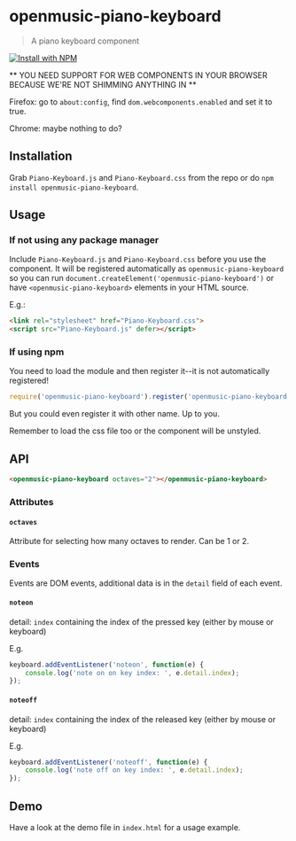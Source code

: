 # openmusic-piano-keyboard

> A piano keyboard component

[![Install with NPM](https://nodei.co/npm/openmusic-piano-keyboard.png?downloads=true&stars=true)](https://nodei.co/npm/openmusic-piano-keyboard/)

** YOU NEED SUPPORT FOR WEB COMPONENTS IN YOUR BROWSER BECAUSE WE'RE NOT SHIMMING ANYTHING IN **

Firefox: go to `about:config`, find `dom.webcomponents.enabled` and set it to true.

Chrome: maybe nothing to do?

## Installation

Grab `Piano-Keyboard.js` and `Piano-Keyboard.css` from the repo or do `npm install openmusic-piano-keyboard`.

## Usage

### If not using any package manager

Include `Piano-Keyboard.js` and `Piano-Keyboard.css` before you use the component. It will be registered automatically as `openmusic-piano-keyboard` so you can run `document.createElement('openmusic-piano-keyboard')` or have `<openmusic-piano-keyboard>` elements in your HTML source.

E.g.:

```html
<link rel="stylesheet" href="Piano-Keyboard.css">
<script src="Piano-Keyboard.js" defer></script>
```

### If using npm

You need to load the module and then register it--it is not automatically registered!

```javascript
require('openmusic-piano-keyboard').register('openmusic-piano-keyboard');
```

But you could even register it with other name. Up to you.

Remember to load the css file too or the component will be unstyled.

## API

```html
<openmusic-piano-keyboard octaves="2"></openmusic-piano-keyboard>
```
### Attributes

#### `octaves`

Attribute for selecting how many octaves to render. Can be 1 or 2.

### Events

Events are DOM events, additional data is in the `detail` field of each event.

#### `noteon`

detail: `index` containing the index of the pressed key (either by mouse or keyboard)

E.g.

```javascript
keyboard.addEventListener('noteon', function(e) {
	console.log('note on on key index: ', e.detail.index);
});
```

#### `noteoff`

detail: `index` containing the index of the released key (either by mouse or keyboard)

E.g.

```javascript
keyboard.addEventListener('noteoff', function(e) {
	console.log('note off on key index: ', e.detail.index);
});
```


## Demo

Have a look at the demo file in `index.html` for a usage example.
